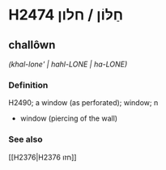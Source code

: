 # H2474 חַלּוֹן / חלון

## challôwn

_(khal-lone' | hahl-LONE | ha-LONE)_

### Definition

H2490; a window (as perforated); window; n

- window (piercing of the wall)

### See also

[[H2376|H2376 חזו]]
